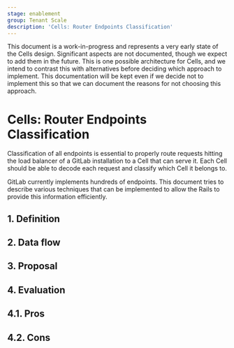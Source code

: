 ```yaml
---
stage: enablement
group: Tenant Scale
description: 'Cells: Router Endpoints Classification'
---
```


<!-- vale gitlab.FutureTense = NO -->

This document is a work-in-progress and represents a very early state of the
Cells design. Significant aspects are not documented, though we expect to add
them in the future. This is one possible architecture for Cells, and we intend to
contrast this with alternatives before deciding which approach to implement.
This documentation will be kept even if we decide not to implement this so that
we can document the reasons for not choosing this approach.

# Cells: Router Endpoints Classification

Classification of all endpoints is essential to properly route requests hitting the load balancer of a GitLab installation to a Cell that can serve it.
Each Cell should be able to decode each request and classify which Cell it belongs to.

GitLab currently implements hundreds of endpoints.
This document tries to describe various techniques that can be implemented to allow the Rails to provide this information efficiently.

## 1. Definition

## 2. Data flow

## 3. Proposal

## 4. Evaluation

## 4.1. Pros

## 4.2. Cons
